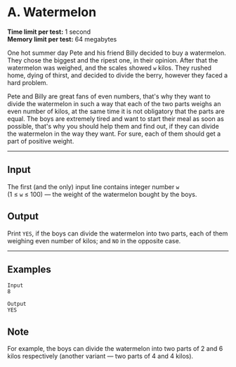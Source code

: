 # A. Watermelon

**Time limit per test:** 1 second  
**Memory limit per test:** 64 megabytes  

One hot summer day Pete and his friend Billy decided to buy a watermelon. They chose the biggest and the ripest one, in their opinion. After that the watermelon was weighed, and the scales showed `w` kilos. They rushed home, dying of thirst, and decided to divide the berry, however they faced a hard problem.

Pete and Billy are great fans of even numbers, that's why they want to divide the watermelon in such a way that each of the two parts weighs an even number of kilos, at the same time it is not obligatory that the parts are equal. The boys are extremely tired and want to start their meal as soon as possible, that's why you should help them and find out, if they can divide the watermelon in the way they want. For sure, each of them should get a part of positive weight.

---

## Input

The first (and the only) input line contains integer number `w`  
(1 ≤ `w` ≤ 100) — the weight of the watermelon bought by the boys.

## Output

Print `YES`, if the boys can divide the watermelon into two parts, each of them weighing even number of kilos; and `NO` in the opposite case.

---

## Examples

```plaintext
Input
8

Output
YES
```

## Note

For example, the boys can divide the watermelon into two parts of 2 and 6 kilos respectively (another variant — two parts of 4 and 4 kilos).
